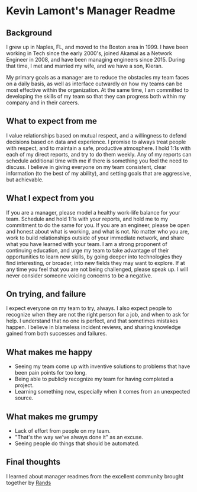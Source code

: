 # Kevin Lamont's Manager Readme

## Background

I grew up in Naples, FL, and moved to the Boston area in 1999.  I have been working in Tech since the early 2000's, joined Akamai as a Network Engineer in 2008, and have been managing engineers since 2015.  During that time, I met and married my wife, and we have a son, Kieran.

My primary goals as a manager are to reduce the obstacles my team faces on a daily basis, as well as interface outwardly on how my teams can be most effective within the organization.  At the same time, I am committed to developing the skills of my team so that they can progress both within my company and in their careers.

## What to expect from me

I value relationships based on mutual respect, and a willingness to defend decisions based on data and experience.  I promise to always treat people with respect, and to maintain a safe, productive atmosphere.  I hold 1:1s with each of my direct reports, and try to do them weekly.  Any of my reports can schedule additional time with me if there is something you feel the need to discuss.  I believe in giving everyone on my team consistent, clear information (to the best of my ability), and setting goals that are aggressive, but achievable.

## What I expect from you

If you are a manager, please model a healthy work-life balance for your team.  Schedule and hold 1:1s with your reports, and hold me to my commitment to do the same for you.  If you are an engineer, please be open and honest about what is working, and what is not.  No matter who you are, work to build relationships outside of your immediate network, and share what you have learned with your team.  I am a strong proponent of continuing education, and urge my team to take advantage of their opportunities to learn new skills, by going deeper into technologies they find interesting, or broader, into new fields they may want to explore.   If at any time you feel that you are not being challenged, please speak up.  I will never consider someone voicing concerns to be a negative.

## On trying, and failure

I expect everyone on my team to try, always.  I also expect people to recognize when they are not the right person for a job, and when to ask for help.  I understand that no one is perfect, and that sometimes mistakes happen.  I believe in blameless incident reviews, and sharing knowledge gained from both successes and failures.

## What makes me happy

 - Seeing my team come up with inventive solutions to problems that have been pain points for too long.
 - Being able to publicly recognize my team for having completed a project.
 - Learning something new, especially when it comes from an unexpected source.

 ## What makes me grumpy

 - Lack of effort from people on my team.
 - "That's the way we've always done it" as an excuse.
 - Seeing people do things that should be automated.

 ## Final thoughts

 I learned about manager readmes from the excellent community brought together by [Rands](http://randsinrepose.com/)

